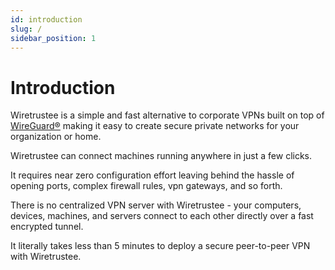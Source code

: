 ```yaml
---
id: introduction
slug: /
sidebar_position: 1
---
```


# Introduction

Wiretrustee is a simple and fast alternative to corporate VPNs built on top of [WireGuard®](https://www.wireguard.com/) making it easy to create secure private networks for your organization or home.

Wiretrustee can connect machines running anywhere in just a few clicks.

It requires near zero configuration effort leaving behind the hassle of opening ports, complex firewall rules, vpn gateways, and so forth.

There is no centralized VPN server with Wiretrustee - your computers, devices, machines, and servers connect to each other directly over a fast encrypted tunnel.

It literally takes less than 5 minutes to deploy a secure peer-to-peer VPN with Wiretrustee.
